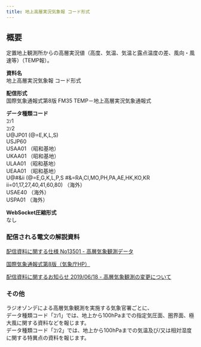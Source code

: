 ```yaml
---
title: 地上高層実況気象報 コード形式
---
```


## 概要
定置地上観測所からの高層実況値（高度、気温、気温と露点温度の差、風向・風速等）（TEMP報）。

**資料名** <br/>
地上高層実況気象報 コード形式
 
**配信形式** <br/>
国際気象通報式第8版 FM35 TEMP－地上高層実況気象通報式

**データ種類コード** <br/>
ｺｿ1 <br/>
ｺｿ2 <br/>
U@JP01 (@=E,K,L,S) <br/>
USJP60 <br/>
USAA01 （昭和基地） <br/>
UKAA01 （昭和基地） <br/>
ULAA01 （昭和基地） <br/>
UEAA01 （昭和基地） <br/>
U@#&ii (@=E,G,K,L,P,S #&=RA,CI,MO,PH,PA,AE,HK,KO,KR ii=01,17,27,40,41,60,80)  （海外） <br/>
USAE40 （海外） <br/>
USPA01 （海外）


**WebSocket圧縮形式** <br/>
なし

### 配信される電文の解説資料
[配信資料に関する仕様 No13501 - 高層気象観測データ](https://www.data.jma.go.jp/suishin/shiyou/pdf/no13501)


[国際気象通報式第8版（気象庁HP）](https://www.jma.go.jp/jma/kishou/books/tsuhoshiki/tsuhoshiki.html)


[配信資料に関するお知らせ 2019/06/18 - 高層気象観測の変更について](https://dmdata.jp/docs/jma/notice/20190618a.pdf)


### その他
ラジオゾンデによる高層気象観測を実施する気象官署ごとに、<br/>
データ種類コード「ｺｿ1」では、地上から100hPaまでの指定気圧面、圏界面、極大風に関する資料などを報じます。<br/>
データ種類コード「ｺｿ2」では、地上から100hPaまでの気温及び/又は相対湿度に関する特異点の資料を報じます。
